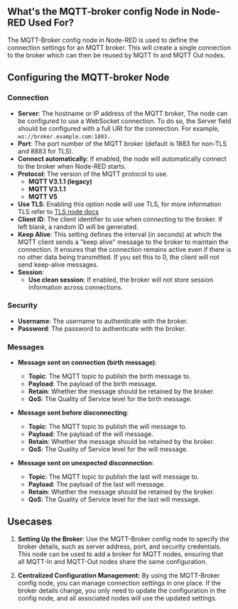 ## What's the MQTT-broker config Node in Node-RED Used For?

The MQTT-Broker config node in Node-RED is used to define the connection settings for an MQTT broker. This will create a single connection to the broker which can then be reused by MQTT In and MQTT Out nodes.

## Configuring the MQTT-broker Node

### Connection

- **Server**: The hostname or IP address of the MQTT broker, The node can be configured to use a WebSocket connection. To do so, the Server field should be configured with a full URI for the connection. For example, `ws://broker.example.com:1883.`
- **Port**: The port number of the MQTT broker (default is 1883 for non-TLS and 8883 for TLS).
- **Connect automatically**: If enabled, the node will automatically connect to the broker when Node-RED starts.
- **Protocol**: The version of the MQTT protocol to use.
  - **MQTT V3.1.1 (legacy)**
  - **MQTT V3.1.1**
  - **MQTT V5**
- **Use TLS**: Enabling this option node will use TLS, for more information TLS refer to [TLS node docs](/node-red/core-nodes/tls/)
- **Client ID**: The client identifier to use when connecting to the broker. If left blank, a random ID will be generated.
- **Keep Alive**: This setting defines the interval (in seconds) at which the MQTT client sends a "keep alive" message to the broker to maintain the connection. It ensures that the connection remains active even if there is no other data being transmitted. If you set this to 0, the client will not send keep-alive messages.
- **Session**:
  - **Use clean session**: If enabled, the broker will not store session information across connections.

### Security

- **Username**: The username to authenticate with the broker.
- **Password**: The password to authenticate with the broker.

### Messages

- **Message sent on connection (birth message)**:
  - **Topic**: The MQTT topic to publish the birth message to.
  - **Payload**: The payload of the birth message.
  - **Retain**: Whether the message should be retained by the broker.
  - **QoS**: The Quality of Service level for the birth message.
  
- **Message sent before disconnecting**:
  - **Topic**: The MQTT topic to publish the will message to.
  - **Payload**: The payload of the will message.
  - **Retain**: Whether the message should be retained by the broker.
  - **QoS**: The Quality of Service level for the will message.

- **Message sent on unexpected disconnection**:
  - **Topic**: The MQTT topic to publish the last will message to.
  - **Payload**: The payload of the last will message.
  - **Retain**: Whether the message should be retained by the broker.
  - **QoS**: The Quality of Service level for the last will message.

## Usecases

1. **Setting Up the Broker**: Use the MQTT-Broker config node to specify the broker details, such as server address, port, and security credentials. This node can be used to add a broker for MQTT nodes, ensuring that all MQTT-In and MQTT-Out nodes share the same configuration.

2. **Centralized Configuration Management:** By using the MQTT-Broker config node, you can manage connection settings in one place. If the broker details change, you only need to update the configuration in the config node, and all associated nodes will use the updated settings.